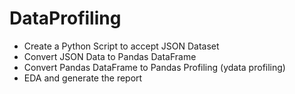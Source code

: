 # DataProfiling

- Create a Python Script to accept JSON Dataset 
- Convert JSON Data to Pandas DataFrame
- Convert Pandas DataFrame to Pandas Profiling (ydata profiling)
- EDA and generate the report
